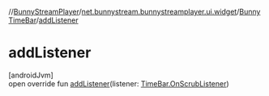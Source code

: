 //[BunnyStreamPlayer](../../../index.md)/[net.bunnystream.bunnystreamplayer.ui.widget](../index.md)/[BunnyTimeBar](index.md)/[addListener](add-listener.md)

# addListener

[androidJvm]\
open override fun [addListener](add-listener.md)(listener: [TimeBar.OnScrubListener](https://developer.android.com/reference/kotlin/androidx/media3/ui/TimeBar.OnScrubListener.html))
